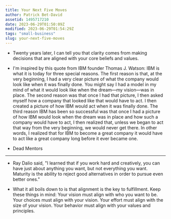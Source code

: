 ```yaml
---
title: Your Next Five Moves
author: Patrick Bet-David
assetid: 1495717210
date: 2023-06-29T01:50:09Z
modified: 2023-06-29T01:54:29Z
tags: "small-business"
slug: your-next-five-moves
---
```


*  Twenty years later, I can tell you that clarity comes from making decisions that are aligned with your core beliefs and values.

*  I'm inspired by this quote from IBM founder Thomas J. Watson: IBM is what it is today for three special reasons. The first reason is that, at the very beginning, I had a very clear picture of what the company would look like when it was finally done. You might say I had a model in my mind of what it would look like when the dream—my vision—was in place.
   The second reason was that once I had that picture, I then asked myself how a company that looked like that would have to act. I then created a picture of how IBM would act when it was finally done.
   The third reason IBM has been so successful was that once I had a picture of how IBM would look when the dream was in place and how such a company would have to act, I then realized that, unless we began to act that way from the very beginning, we would never get there.
   In other words, I realized that for IBM to become a great company it would have to act like a great company long before it ever became one.

*  Dead Mentors

---

*  Ray Dalio said, "I learned that if you work hard and creatively, you can have just about anything you want, but not everything you want. Maturity is the ability to reject good alternatives in order to pursue even better ones."

*  What it all boils down to is that alignment is the key to fulfillment. Keep these things in mind: Your vision must align with who you want to be.
   Your choices must align with your vision.
   Your effort must align with the size of your vision.
   Your behavior must align with your values and principles.

